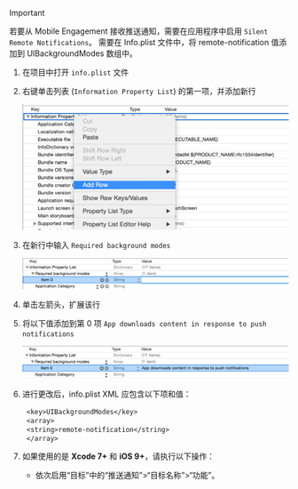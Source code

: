 > [!IMPORTANT]
> 若要从 Mobile Engagement 接收推送通知，需要在应用程序中启用 `Silent Remote Notifications`。 需要在 Info.plist 文件中，将 remote-notification 值添加到 UIBackgroundModes 数组中。
> 
> 

1. 在项目中打开 `info.plist` 文件
2. 右键单击列表 (`Information Property List`) 的第一项，并添加新行
   
    ![](./media/mobile-engagement-ios-silent-push/xcode-plist-add-silent-push1.png)
3. 在新行中输入 `Required background modes`
   
    ![](./media/mobile-engagement-ios-silent-push/xcode-plist-add-silent-push2.png)
4. 单击左箭头，扩展该行
5. 将以下值添加到第 0 项 `App downloads content in response to push notifications`
   
    ![](./media/mobile-engagement-ios-silent-push/xcode-plist-add-silent-push3.png)
6. 进行更改后，info.plist XML 应包含以下项和值：
   
        <key>UIBackgroundModes</key>
        <array>
        <string>remote-notification</string>
        </array>
7. 如果使用的是 **Xcode 7+** 和 **iOS 9+**，请执行以下操作：
   
   * 依次启用“目标”中的“推送通知”>“目标名称”>“功能”。

